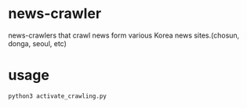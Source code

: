 # news-crawler
news-crawlers that crawl news form various Korea news sites.(chosun, donga, seoul, etc)


# usage
```python
python3 activate_crawling.py
```
